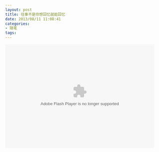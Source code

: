 ```yaml
---
layout: post
title: 往事不是你想回忆就能回忆
date: 2013/08/11 11:08:41
categories:
- 随笔
tags:
---
```


<embed src="http://player.yinyuetai.com/video/player/729185/a_0.swf" quality="high" width="480" height="334" align="middle"  allowScriptAccess="sameDomain" allowfullscreen="true" type="application/x-shockwave-flash" />
